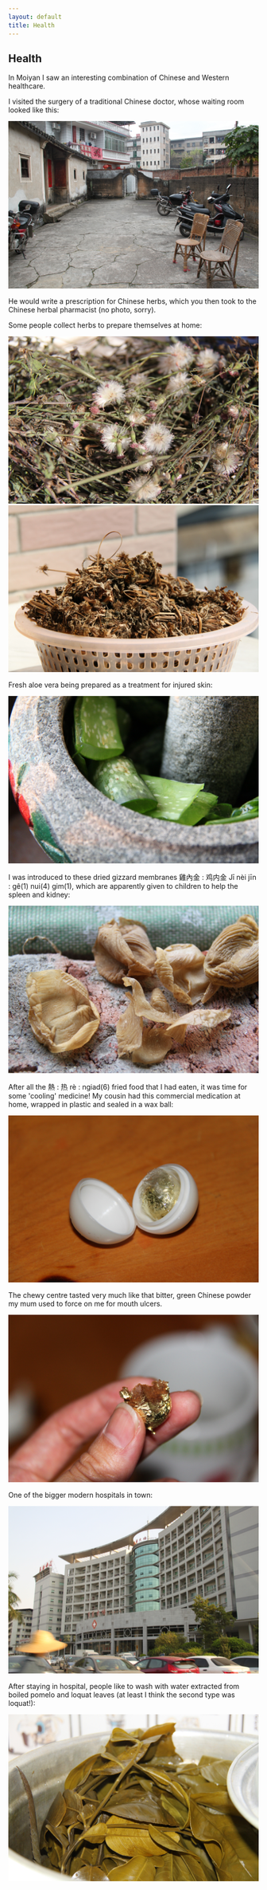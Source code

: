 ```yaml
---
layout: default
title: Health
---
```


<h2>Health</h2>

<section class="example-image">
  <p>In Moiyan I saw an interesting combination of Chinese and Western healthcare.</p>
</section>

<section class="example-image">
  <p>I visited the surgery of a traditional Chinese doctor, whose waiting room looked like this:</p>
  <img src="images/IMG_6075.jpg" alt="Traditional Chinese doctor's waiting room" />
</section>

<section class="example-image">
  <p>He would write a prescription for Chinese herbs, which you then took to the Chinese herbal pharmacist (no photo, sorry).</p>
</section>

<section class="example-image">
  <p>Some people collect herbs to prepare themselves at home:</p>
  <img src="images/IMG_6206.jpg" alt="Herbs being collected for home preparation" />
  <img src="images/IMG_6348.jpg" alt="More herbs prepared at home" />
</section>

<section class="example-image">
  <p>Fresh aloe vera being prepared as a treatment for injured skin:</p>
  <img src="images/IMG_6404.jpg" alt="Aloe vera treatment preparation" />
</section>

<section class="example-image">
  <p>I was introduced to these dried gizzard membranes 雞內金 : 鸡内金 Jī nèi jīn : gê(1) nui(4) gim(1), which are apparently given to children to help the spleen and kidney:</p>
  <img src="images/IMG_5671.jpg" alt="Dried gizzard membranes for traditional treatment" />
</section>

<section class="example-image">
  <p>After all the 熱 : 热 rè : ngiad(6) fried food that I had eaten, it was time for some 'cooling' medicine! My cousin had this commercial medication at home, wrapped in plastic and sealed in a wax ball:</p>
  <img src="images/IMG_6239.jpg" alt="Cooling medicine in wax ball" />
  <p>The chewy centre tasted very much like that bitter, green Chinese powder my mum used to force on me for mouth ulcers.</p>
  <img src="images/IMG_6242.jpg" alt="Chewy centre of traditional medicine" />
</section>

<section class="example-image">
  <p>One of the bigger modern hospitals in town:</p>
  <img src="images/IMG_6394.jpg" alt="Modern hospital in Moiyan" />
</section>

<section class="example-image">
  <p>After staying in hospital, people like to wash with water extracted from boiled pomelo and loquat leaves (at least I think the second type was loquat!):</p>
  <img src="images/IMG_6216.jpg" alt="Boiled pomelo and loquat leaves" />
</section>
